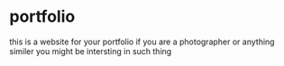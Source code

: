 # portfolio
this is a website for your portfolio if you are a photographer or anything similer you might be intersting in such thing 
